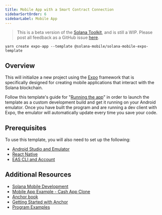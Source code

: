 ```yaml
---
title: Mobile App with a Smart Contract Connection
sidebarSortOrder: 6
sidebarLabel: Mobile App
---
```


> This is a beta version of the [Solana Toolkit](/docs/toolkit/index.md), and is
> still a WIP. Please post all feedback as a GitHub issue
> [here](https://github.com/solana-foundation/developer-content/issues/new?title=%5Btoolkit%5D%20).

```shell
yarn create expo-app --template @solana-mobile/solana-mobile-expo-template
```

## Overview

This will initialize a new project using the [Expo](https://expo.dev) framework
that is specifically designed for creating mobile applications that interact
with the Solana blockchain.

Follow this template's guide for
"[Running the app](https://docs.solanamobile.com/react-native/expo#running-the-app)"
in order to launch the template as a custom development build and get it running
on your Android emulator. Once you have built the program and are running a dev
client with Expo, the emulator will automatically update every time you save
your code.

## Prerequisites

To use this template, you will also need to set up the following:

- [Android Studio and Emulator](https://docs.solanamobile.com/getting-started/development-setup)
- [React Native](https://reactnative.dev/docs/environment-setup?platform=android)
- [EAS CLI and Account](https://docs.expo.dev/build/setup/)

## Additional Resources

- [Solana Mobile Development](https://docs.solanamobile.com/getting-started/intro)
- [Mobile App Example - Cash App Clone](/content/guides/dapps/cash-app.md)
- [Anchor book](https://www.anchor-lang.com/)
- [Getting Started with Anchor](/docs/programs/anchor/index.md)
- [Program Examples](https://github.com/solana-developers/program-examples)
